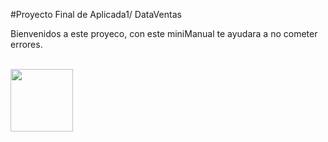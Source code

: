 #Proyecto Final de Aplicada1/ DataVentas

Bienvenidos a este proyeco, con este miniManual te ayudara a no cometer errores.

<br>
<img height="100" src="https://github.com/MariaIsabelAl/ProyectoFinalAplicada1/edit/master/C:/Users/maria/OneDrive/Pictures/Screenshots/login"
<br>
